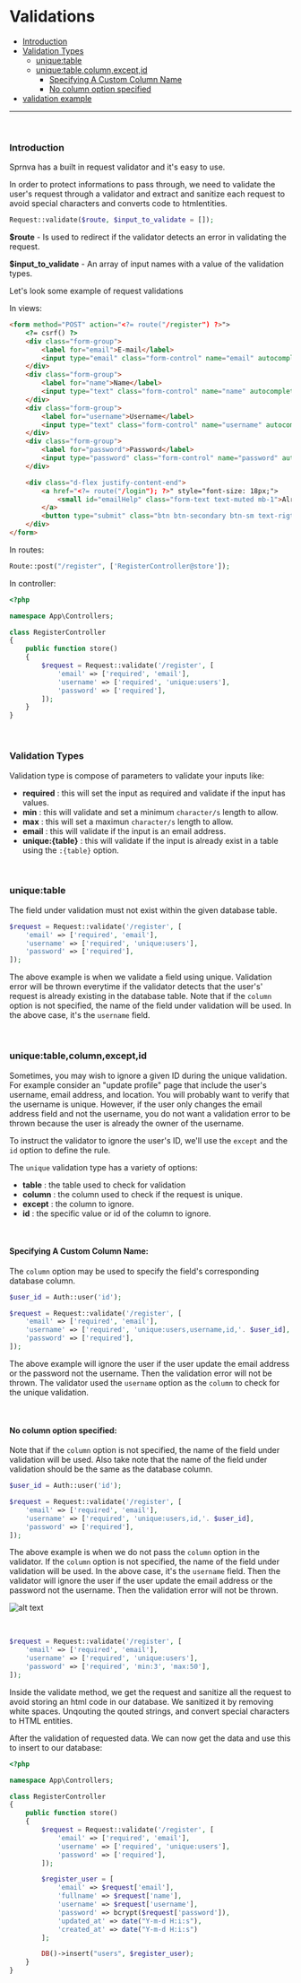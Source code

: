 # Validations

- [Introduction](#intro)
- [Validation Types](#validation-type)
    - [unique:table](#unique-db)
    - [unique:table,column,except,id](#unique-custom)
        - [Specifying A Custom Column Name](#custom-column)
        - [No column option specified](#no-column)
- [validation example](#example)

---

<a name="intro" style="padding-top: 30px;">&nbsp;</a>
### Introduction
Sprnva has a built in request validator and it's easy to use.

In order to protect informations to pass through, we need to validate the user's request through a validator and extract and sanitize each request to avoid special characters and converts code to htmlentities.

```php
Request::validate($route, $input_to_validate = []);
```
**$route** - Is used to redirect if the validator detects an error in validating the request.

**$input_to_validate** - An array of input names with a value of the validation types.

Let's look some example of request validations

In views:
```html
<form method="POST" action="<?= route("/register") ?>">
    <?= csrf() ?>
    <div class="form-group">
        <label for="email">E-mail</label>
        <input type="email" class="form-control" name="email" autocomplete="off" autofocus>
    </div>
    <div class="form-group">
        <label for="name">Name</label>
        <input type="text" class="form-control" name="name" autocomplete="off">
    </div>
    <div class="form-group">
        <label for="username">Username</label>
        <input type="text" class="form-control" name="username" autocomplete="off">
    </div>
    <div class="form-group">
        <label for="password">Password</label>
        <input type="password" class="form-control" name="password" autocomplete="off">
    </div>

    <div class="d-flex justify-content-end">
        <a href="<?= route("/login"); ?>" style="font-size: 18px;">
            <small id="emailHelp" class="form-text text-muted mb-1">Already registered?</small>
        </a>
        <button type="submit" class="btn btn-secondary btn-sm text-rigth ml-2">REGISTER</button>
    </div>
</form>
```

In routes:
```php
Route::post("/register", ['RegisterController@store']);
```

In controller:
```php
<?php

namespace App\Controllers;

class RegisterController
{
    public function store()
    {
        $request = Request::validate('/register', [
            'email' => ['required', 'email'],
            'username' => ['required', 'unique:users'],
            'password' => ['required'],
        ]);
    }
}

```

<a name="validation-type" style="padding-top: 30px;">&nbsp;</a>
### Validation Types
Validation type is compose of parameters to validate your inputs like:
- **required** : this will set the input as required and validate if the input has values.
- **min** : this will validate and set a minimum `character/s` length to allow.
- **max** : this will set a maximun `character/s` length to allow.
- **email** : this will validate if the input is an email address.
- **unique:{table}** : this will validate if the input is already exist in a table using the `:{table}` option.

<a name="unique-db" style="padding-top: 30px;">&nbsp;</a>
### unique:table
The field under validation must not exist within the given database table.

```php
$request = Request::validate('/register', [
    'email' => ['required', 'email'],
    'username' => ['required', 'unique:users'],
    'password' => ['required'],
]);
```
The above example is when we validate a field using unique. Validation error will be thrown everytime if the validator detects that the user's' request is already existing in the database table. Note that if the `column` option is not specified, the name of the field under validation will be used. In the above case, it's the `username` field.

<a name="unique-custom" style="padding-top: 30px;">&nbsp;</a>
### unique:table,column,except,id
Sometimes, you may wish to ignore a given ID  during the unique validation. For example consider an "update profile" page that include the user's username, email address, and location. You will probably want to verify that the username is unique. However, if the user only changes the email address field and not the username, you do not want a validation error to be thrown because the user is already the owner of the username.

To instruct the validator to ignore the user's ID, we'll use the `except` and the `id` option to define the rule.

The `unique` validation type has a variety of options:
 - **table** : the table used to check for validation
 - **column** : the column used to check if the request is unique.
 - **except** : the column to ignore.
 - **id** : the specific value or id of the column to ignore.

<a name="custom-column" style="padding-top: 30px;">&nbsp;</a>
#### Specifying A Custom Column Name:
The `column` option may be used to specify the field's corresponding database column.
```php
$user_id = Auth::user('id');

$request = Request::validate('/register', [
    'email' => ['required', 'email'],
    'username' => ['required', 'unique:users,username,id,'. $user_id],
    'password' => ['required'],
]);
```
The above example will ignore the user if the user update the email address or the password not the username. Then the validation error will not be thrown. The validator used the `username` option as the `column` to check for the unique validation.

<a name="no-column" style="padding-top: 30px;">&nbsp;</a>
#### No column option specified:
Note that if the `column` option is not specified, the name of the field under validation will be used. Also take note that the name of the field under validation should be the same as the database column.
```php
$user_id = Auth::user('id');

$request = Request::validate('/register', [
    'email' => ['required', 'email'],
    'username' => ['required', 'unique:users,id,'. $user_id],
    'password' => ['required'],
]);
```
The above example is when we do not pass the `column` option in the validator. If the `column` option is not specified, the name of the field under validation will be used. In the above case, it's the `username` field. Then the validator will ignore the user if the user update the email address or the password not the username. Then the validation error will not be thrown.

![alt text](public/storage/images/validation_type.png)

<a name="example" style="padding-top: 30px;">&nbsp;</a>
```php
$request = Request::validate('/register', [
    'email' => ['required', 'email'],
    'username' => ['required', 'unique:users'],
    'password' => ['required', 'min:3', 'max:50'],
]);
```
Inside the validate method, we get the request and sanitize all the request to avoid storing an html code in our database. We sanitized it by removing white spaces. Unqouting the qouted strings, and convert special characters to HTML entities.

After the validation of requested data. We can now get the data and use this to insert to our database:

```php
<?php

namespace App\Controllers;

class RegisterController
{
    public function store()
    {
        $request = Request::validate('/register', [
            'email' => ['required', 'email'],
            'username' => ['required', 'unique:users'],
            'password' => ['required'],
        ]);

        $register_user = [
            'email' => $request['email'],
            'fullname' => $request['name'],
            'username' => $request['username'],
            'password' => bcrypt($request['password']),
            'updated_at' => date("Y-m-d H:i:s"),
            'created_at' => date("Y-m-d H:i:s")
        ];

        DB()->insert("users", $register_user);
    }
}

```